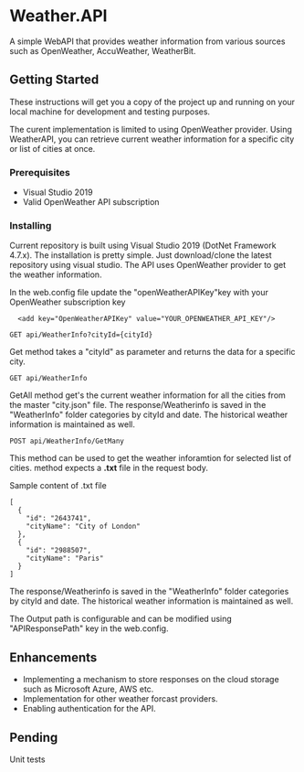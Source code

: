 # Weather.API

A simple WebAPI that provides weather information from various sources such as OpenWeather, AccuWeather, WeatherBit.

## Getting Started

These instructions will get you a copy of the project up and running on your local machine for development and testing purposes. 

The curent implementation is limited to using OpenWeather provider.
Using WeatherAPI, you can retrieve current weather information for a specific city or list of cities at once.


### Prerequisites

* Visual Studio 2019
* Valid OpenWeather API subscription



### Installing

Current repository is built using Visual Studio 2019 (DotNet Framework 4.7.x).
The installation is pretty simple. Just download/clone the latest repository using visual studio.
The API uses OpenWeather provider to get the weather information.

In the web.config file update the "openWeatherAPIKey"key with your OpenWeather subscription key
``` 
  <add key="OpenWeatherAPIKey" value="YOUR_OPENWEATHER_API_KEY"/>
```

```
GET api/WeatherInfo?cityId={cityId}
```
Get method takes a "cityId" as parameter and returns the data for a specific city.

```
GET api/WeatherInfo
```
GetAll method get's the current weather information for all the cities from the master "city.json" file. The response/Weatherinfo is saved in the "WeatherInfo" folder categories by cityId and date. The historical weather information is maintained as well.

```
POST api/WeatherInfo/GetMany
```
This method can be used to get the weather inforamtion for selected list of cities. method expects a **.txt** file in the request body.

Sample content of .txt file
```
[
  {
    "id": "2643741",
    "cityName": "City of London"
  },
  {
    "id": "2988507",
    "cityName": "Paris"
  }
]
```

The response/Weatherinfo is saved in the "WeatherInfo" folder categories by cityId and date. The historical weather information is maintained as well.

The Output path is configurable and can be modified using "APIResponsePath" key in the web.config. 

## Enhancements
* Implementing a mechanism to store responses on the cloud storage such as Microsoft Azure, AWS etc.
* Implementation for other weather forcast providers.
* Enabling authentication for the API.

## Pending
Unit tests

